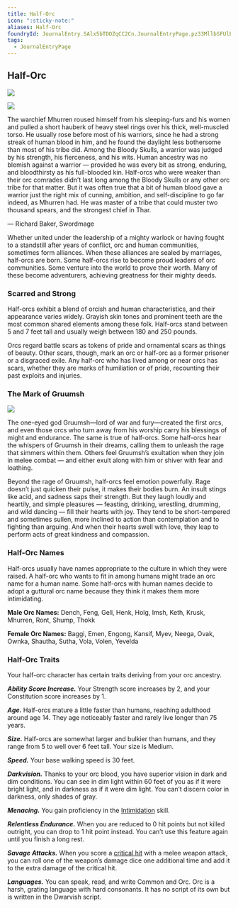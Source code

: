 ```yaml
---
title: Half-Orc
icon: ":sticky-note:"
aliases: Half-Orc
foundryId: JournalEntry.SAlx5bTDOZqCC2Cn.JournalEntryPage.pz33MllbSFUlErJI
tags:
  - JournalEntryPage
---
```

## Half-Orc

[![](https://www.dndbeyond.com/attachments/thumbnails/0/645/850/203/half-orcintro.png)](https://www.dndbeyond.com/attachments/0/645/half-orcintro.png)

[![](https://www.dndbeyond.com/attachments/thumbnails/0/643/320/426/half-orc.png)](https://www.dndbeyond.com/attachments/0/643/half-orc.png)

The warchief Mhurren roused himself from his sleeping-furs and his women and pulled a short hauberk of heavy steel rings over his thick, well-muscled torso. He usually rose before most of his warriors, since he had a strong streak of human blood in him, and he found the daylight less bothersome than most of his tribe did. Among the Bloody Skulls, a warrior was judged by his strength, his fierceness, and his wits. Human ancestry was no blemish against a warrior — provided he was every bit as strong, enduring, and bloodthirsty as his full-blooded kin. Half-orcs who were weaker than their orc comrades didn’t last long among the Bloody Skulls or any other orc tribe for that matter. But it was often true that a bit of human blood gave a warrior just the right mix of cunning, ambition, and self-discipline to go far indeed, as Mhurren had. He was master of a tribe that could muster two thousand spears, and the strongest chief in Thar.

— Richard Baker, Swordmage

Whether united under the leadership of a mighty warlock or having fought to a standstill after years of conflict, orc and human communities, sometimes form alliances. When these alliances are sealed by marriages, half-orcs are born. Some half-orcs rise to become proud leaders of orc communities. Some venture into the world to prove their worth. Many of these become adventurers, achieving greatness for their mighty deeds.

### [](https://www.dndbeyond.com/sources/dnd/phb-2014/races#ScarredandStrong)Scarred and Strong

Half-orcs exhibit a blend of orcish and human characteristics, and their appearance varies widely. Grayish skin tones and prominent teeth are the most common shared elements among these folk. Half-orcs stand between 5 and 7 feet tall and usually weigh between 180 and 250 pounds.

Orcs regard battle scars as tokens of pride and ornamental scars as things of beauty. Other scars, though, mark an orc or half-orc as a former prisoner or a disgraced exile. Any half-orc who has lived among or near orcs has scars, whether they are marks of humiliation or of pride, recounting their past exploits and injuries.

### [](https://www.dndbeyond.com/sources/dnd/phb-2014/races#TheMarkofGruumsh)The Mark of Gruumsh

[![](https://www.dndbeyond.com/attachments/thumbnails/0/644/320/320/half-orc1.png)](https://www.dndbeyond.com/attachments/0/644/half-orc1.png)

The one-eyed god Gruumsh—lord of war and fury—created the first orcs, and even those orcs who turn away from his worship carry his blessings of might and endurance. The same is true of half-orcs. Some half-orcs hear the whispers of Gruumsh in their dreams, calling them to unleash the rage that simmers within them. Others feel Gruumsh’s exultation when they join in melee combat — and either exult along with him or shiver with fear and loathing.

Beyond the rage of Gruumsh, half-orcs feel emotion powerfully. Rage doesn’t just quicken their pulse, it makes their bodies burn. An insult stings like acid, and sadness saps their strength. But they laugh loudly and heartily, and simple pleasures — feasting, drinking, wrestling, drumming, and wild dancing — fill their hearts with joy. They tend to be short-tempered and sometimes sullen, more inclined to action than contemplation and to fighting than arguing. And when their hearts swell with love, they leap to perform acts of great kindness and compassion.

### [](https://www.dndbeyond.com/sources/dnd/phb-2014/races#HalfOrcNames)Half-Orc Names

Half-orcs usually have names appropriate to the culture in which they were raised. A half-orc who wants to fit in among humans might trade an orc name for a human name. Some half-orcs with human names decide to adopt a guttural orc name because they think it makes them more intimidating.

**Male Orc Names:** Dench, Feng, Gell, Henk, Holg, Imsh, Keth, Krusk, Mhurren, Ront, Shump, Thokk

**Female Orc Names:** Baggi, Emen, Engong, Kansif, Myev, Neega, Ovak, Ownka, Shautha, Sutha, Vola, Volen, Yevelda

### [](https://www.dndbeyond.com/sources/dnd/phb-2014/races#HalfOrcTraits)Half-Orc Traits

Your half-orc character has certain traits deriving from your orc ancestry.

_**Ability Score Increase.**_ Your Strength score increases by 2, and your Constitution score increases by 1.

_**Age.**_ Half-orcs mature a little faster than humans, reaching adulthood around age 14. They age noticeably faster and rarely live longer than 75 years.

_**Size.**_ Half-orcs are somewhat larger and bulkier than humans, and they range from 5 to well over 6 feet tall. Your size is Medium.

_**Speed.**_ Your base walking speed is 30 feet.

_**Darkvision.**_ Thanks to your orc blood, you have superior vision in dark and dim conditions. You can see in dim light within 60 feet of you as if it were bright light, and in darkness as if it were dim light. You can’t discern color in darkness, only shades of gray.

_**Menacing.**_ You gain proficiency in the [Intimidation](https://www.dndbeyond.com/sources/dnd/free-rules/playing-the-game#Skills) skill.

_**Relentless Endurance.**_ When you are reduced to 0 hit points but not killed outright, you can drop to 1 hit point instead. You can’t use this feature again until you finish a long rest.

_**Savage Attacks.**_ When you score a [critical hit](https://www.dndbeyond.com/compendium/rules/basic-rules/combat#CriticalHits) with a melee weapon attack, you can roll one of the weapon’s damage dice one additional time and add it to the extra damage of the critical hit.

_**Languages.**_ You can speak, read, and write Common and Orc. Orc is a harsh, grating language with hard consonants. It has no script of its own but is written in the Dwarvish script.